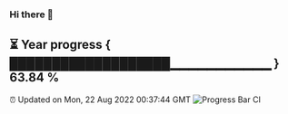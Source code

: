 ### Hi there 👋
⏳ Year progress { ███████████████████▁▁▁▁▁▁▁▁▁▁▁ } 63.84 %
---
⏰ Updated on Mon, 22 Aug 2022 00:37:44 GMT
![Progress Bar CI](https://github.com/Moyi321/Moyi321/workflows/Progress%20Bar%20CI/badge.svg)
